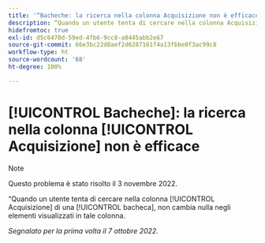 ```yaml
---
title: '“Bacheche: la ricerca nella colonna Acquisizione non è efficace”'
description: “Quando un utente tenta di cercare nella colonna Acquisizione di una bacheca, non cambia nulla negli elementi visualizzati in tale colonna. ”
hidefromtoc: true
exl-id: d5c6470d-59ed-4fb6-9cc8-a8445abb2e67
source-git-commit: 66e3bc22d8aef2d6287161f4a13fbbe0f3ac99c8
workflow-type: ht
source-wordcount: '68'
ht-degree: 100%

---
```


# [!UICONTROL Bacheche]: la ricerca nella colonna [!UICONTROL Acquisizione] non è efficace

>[!NOTE]
>
>Questo problema è stato risolto il 3 novembre 2022.

“Quando un utente tenta di cercare nella colonna [!UICONTROL Acquisizione] di una [!UICONTROL bacheca], non cambia nulla negli elementi visualizzati in tale colonna.

_Segnalato per la prima volta il 7 ottobre 2022._
